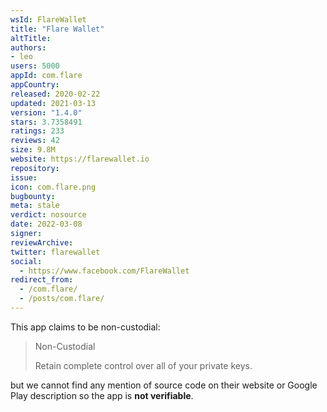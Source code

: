 ```yaml
---
wsId: FlareWallet
title: "Flare Wallet"
altTitle: 
authors:
- leo
users: 5000
appId: com.flare
appCountry: 
released: 2020-02-22
updated: 2021-03-13
version: "1.4.0"
stars: 3.7358491
ratings: 233
reviews: 42
size: 9.8M
website: https://flarewallet.io
repository: 
issue: 
icon: com.flare.png
bugbounty: 
meta: stale
verdict: nosource
date: 2022-03-08
signer: 
reviewArchive:
twitter: flarewallet
social:
  - https://www.facebook.com/FlareWallet
redirect_from:
  - /com.flare/
  - /posts/com.flare/
---
```


This app claims to be non-custodial:

> Non-Custodial
> 
> Retain complete control over all of your private keys.

but we cannot find any mention of source code on their website or Google Play
description so the app is **not verifiable**.

